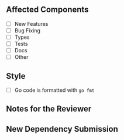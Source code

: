 ## Affected Components
* [ ] New Features
* [ ] Bug Fixing
* [ ] Types
* [ ] Tests
* [ ] Docs
* [ ] Other

## Style
* [ ] Go code is formatted with `go fmt`

<!-- You can erase any parts of this template not applicable to your Pull Request. -->
## Notes for the Reviewer
<!-- Anything the reviewer should pay extra attention to. -->

## New Dependency Submission
<!-- Please explain here why we need the new dependency. -->